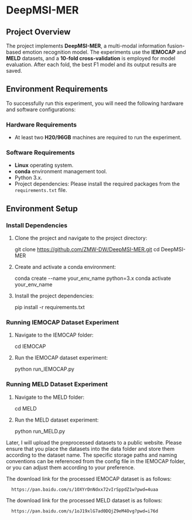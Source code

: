 # DeepMSI-MER

## Project Overview

The project implements **DeepMSI-MER**, a multi-modal information fusion-based emotion recognition model. The experiments use the **IEMOCAP** and **MELD** datasets, and a **10-fold cross-validation** is employed for model evaluation. After each fold, the best F1 model and its output results are saved.

## Environment Requirements

To successfully run this experiment, you will need the following hardware and software configurations:

### Hardware Requirements
- At least two **H20/96GB** machines are required to run the experiment.

### Software Requirements
- **Linux** operating system.
- **conda** environment management tool.
- Python 3.x.
- Project dependencies: Please install the required packages from the `requirements.txt` file.

## Environment Setup

### Install Dependencies

1. Clone the project and navigate to the project directory:

      git clone https://github.com/ZMW-DW/DeepMSI-MER.git
      cd DeepMSI-MER
   
2. Create and activate a conda environment:
   
      conda create --name your_env_name python=3.x
      conda activate your_env_name

3. Install the project dependencies:

      pip install -r requirements.txt

### Running IEMOCAP Dataset Experiment

1. Navigate to the IEMOCAP folder:
   
      cd IEMOCAP
   
2. Run the IEMOCAP dataset experiment:
   
      python run_IEMOCAP.py

### Running MELD Dataset Experiment

1. Navigate to the MELD folder:
   
      cd MELD
   
2. Run the MELD dataset experiment:
   
      python run_MELD.py

Later, I will upload the preprocessed datasets to a public website. Please ensure that you place the datasets into the data folder and store them according to the dataset name. The specific storage paths and naming conventions can be referenced from the config file in the IEMOCAP folder, or you can adjust them according to your preference.


The download link for the processed IEMOCAP dataset is as follows:

      https://pan.baidu.com/s/1OXYrDnNdxx72vIrSppdZ1w?pwd=4uaa
      
The download link for the processed MELD dataset is as follows:

      https://pan.baidu.com/s/1oJ19xlG7ad0DQjZ9eM4Ovg?pwd=i76d

